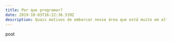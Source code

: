 ```yaml
---
title: Por que programar?
date: 2019-10-03T16:22:36.539Z
description: Quais motivos de embarcar nesse área que está muito em alta ultimamente?
---
```

post
